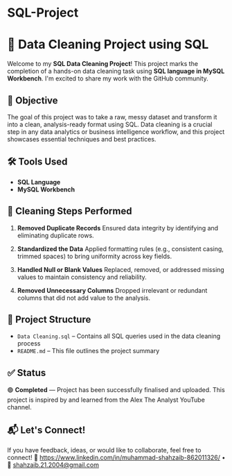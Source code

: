 # SQL-Project


# 🧹 Data Cleaning Project using SQL

Welcome to my **SQL Data Cleaning Project**!
This project marks the completion of a hands-on data cleaning task using **SQL language in MySQL Workbench**. I'm excited to share my work with the GitHub community.


## 📌 Objective

The goal of this project was to take a raw, messy dataset and transform it into a clean, analysis-ready format using SQL. Data cleaning is a crucial step in any data analytics or business intelligence workflow, and this project showcases essential techniques and best practices.

## 🛠️ Tools Used

* **SQL Language**
* **MySQL Workbench**

## 🧽 Cleaning Steps Performed

1. **Removed Duplicate Records**
   Ensured data integrity by identifying and eliminating duplicate rows.

2. **Standardized the Data**
   Applied formatting rules (e.g., consistent casing, trimmed spaces) to bring uniformity across key fields.

3. **Handled Null or Blank Values**
   Replaced, removed, or addressed missing values to maintain consistency and reliability.

4. **Removed Unnecessary Columns**
   Dropped irrelevant or redundant columns that did not add value to the analysis.

## 📂 Project Structure

* `Data Cleaning.sql` – Contains all SQL queries used in the data cleaning process
* `README.md` – This file outlines the project summary

## ✅ Status

🟢 **Completed** — Project has been successfully finalised and uploaded.
 This project is inspired by and learned from the Alex The Analyst YouTube channel.

## 📬 Let's Connect!

If you have feedback, ideas, or would like to collaborate, feel free to connect!
🔗 https://www.linkedin.com/in/muhammad-shahzaib-862011326/  • 📧 shahzaib.21.2004@gmail.com



